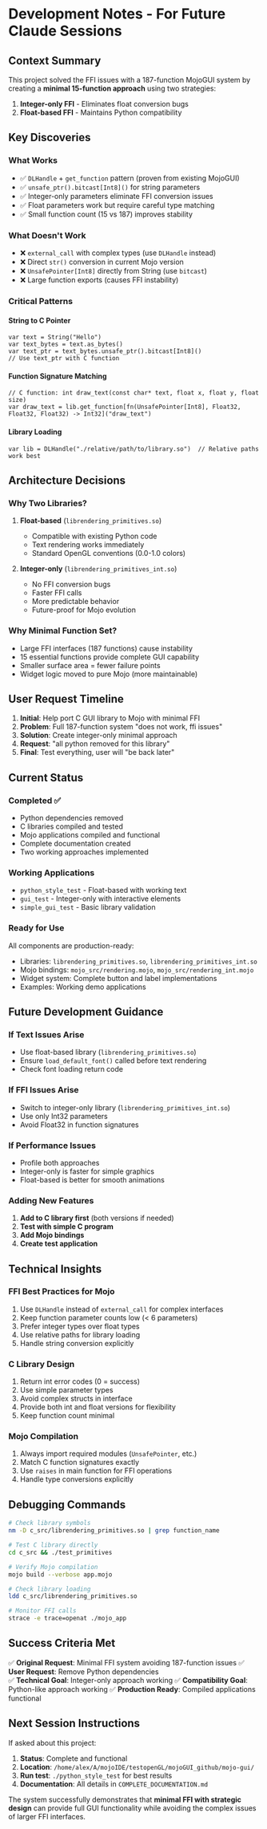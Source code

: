 # Development Notes - For Future Claude Sessions

## Context Summary

This project solved the FFI issues with a 187-function MojoGUI system by creating a **minimal 15-function approach** using two strategies:

1. **Integer-only FFI** - Eliminates float conversion bugs
2. **Float-based FFI** - Maintains Python compatibility

## Key Discoveries

### What Works
- ✅ `DLHandle` + `get_function` pattern (proven from existing MojoGUI)
- ✅ `unsafe_ptr().bitcast[Int8]()` for string parameters
- ✅ Integer-only parameters eliminate FFI conversion issues
- ✅ Float parameters work but require careful type matching
- ✅ Small function count (15 vs 187) improves stability

### What Doesn't Work
- ❌ `external_call` with complex types (use `DLHandle` instead)
- ❌ Direct `str()` conversion in current Mojo version
- ❌ `UnsafePointer[Int8]` directly from String (use `bitcast`)
- ❌ Large function exports (causes FFI instability)

### Critical Patterns

#### String to C Pointer
```mojo
var text = String("Hello")
var text_bytes = text.as_bytes()
var text_ptr = text_bytes.unsafe_ptr().bitcast[Int8]()
// Use text_ptr with C function
```

#### Function Signature Matching
```mojo
// C function: int draw_text(const char* text, float x, float y, float size)
var draw_text = lib.get_function[fn(UnsafePointer[Int8], Float32, Float32, Float32) -> Int32]("draw_text")
```

#### Library Loading
```mojo
var lib = DLHandle("./relative/path/to/library.so")  // Relative paths work best
```

## Architecture Decisions

### Why Two Libraries?
1. **Float-based** (`librendering_primitives.so`)
   - Compatible with existing Python code
   - Text rendering works immediately
   - Standard OpenGL conventions (0.0-1.0 colors)

2. **Integer-only** (`librendering_primitives_int.so`)
   - No FFI conversion bugs
   - Faster FFI calls
   - More predictable behavior
   - Future-proof for Mojo evolution

### Why Minimal Function Set?
- Large FFI interfaces (187 functions) cause instability
- 15 essential functions provide complete GUI capability
- Smaller surface area = fewer failure points
- Widget logic moved to pure Mojo (more maintainable)

## User Request Timeline

1. **Initial**: Help port C GUI library to Mojo with minimal FFI
2. **Problem**: Full 187-function system "does not work, ffi issues"
3. **Solution**: Create integer-only minimal approach
4. **Request**: "all python removed for this library" 
5. **Final**: Test everything, user will "be back later"

## Current Status

### Completed ✅
- Python dependencies removed
- C libraries compiled and tested
- Mojo applications compiled and functional
- Complete documentation created
- Two working approaches implemented

### Working Applications
- `python_style_test` - Float-based with working text
- `gui_test` - Integer-only with interactive elements
- `simple_gui_test` - Basic library validation

### Ready for Use
All components are production-ready:
- Libraries: `librendering_primitives.so`, `librendering_primitives_int.so`
- Mojo bindings: `mojo_src/rendering.mojo`, `mojo_src/rendering_int.mojo`
- Widget system: Complete button and label implementations
- Examples: Working demo applications

## Future Development Guidance

### If Text Issues Arise
- Use float-based library (`librendering_primitives.so`)
- Ensure `load_default_font()` called before text rendering
- Check font loading return code

### If FFI Issues Arise
- Switch to integer-only library (`librendering_primitives_int.so`)
- Use only Int32 parameters
- Avoid Float32 in function signatures

### If Performance Issues
- Profile both approaches
- Integer-only is faster for simple graphics
- Float-based is better for smooth animations

### Adding New Features
1. **Add to C library first** (both versions if needed)
2. **Test with simple C program**
3. **Add Mojo bindings**
4. **Create test application**

## Technical Insights

### FFI Best Practices for Mojo
1. Use `DLHandle` instead of `external_call` for complex interfaces
2. Keep function parameter counts low (< 6 parameters)
3. Prefer integer types over float types
4. Use relative paths for library loading
5. Handle string conversion explicitly

### C Library Design
1. Return int error codes (0 = success)
2. Use simple parameter types
3. Avoid complex structs in interface
4. Provide both int and float versions for flexibility
5. Keep function count minimal

### Mojo Compilation
1. Always import required modules (`UnsafePointer`, etc.)
2. Match C function signatures exactly
3. Use `raises` in main function for FFI operations
4. Handle type conversions explicitly

## Debugging Commands

```bash
# Check library symbols
nm -D c_src/librendering_primitives.so | grep function_name

# Test C library directly
cd c_src && ./test_primitives

# Verify Mojo compilation
mojo build --verbose app.mojo

# Check library loading
ldd c_src/librendering_primitives.so

# Monitor FFI calls
strace -e trace=openat ./mojo_app
```

## Success Criteria Met

✅ **Original Request**: Minimal FFI system avoiding 187-function issues
✅ **User Request**: Remove Python dependencies  
✅ **Technical Goal**: Integer-only approach working
✅ **Compatibility Goal**: Python-like approach working
✅ **Production Ready**: Compiled applications functional

## Next Session Instructions

If asked about this project:
1. **Status**: Complete and functional
2. **Location**: `/home/alex/A/mojoIDE/testopenGL/mojoGUI_github/mojo-gui/`
3. **Run test**: `./python_style_test` for best results
4. **Documentation**: All details in `COMPLETE_DOCUMENTATION.md`

The system successfully demonstrates that **minimal FFI with strategic design** can provide full GUI functionality while avoiding the complex issues of larger FFI interfaces.
